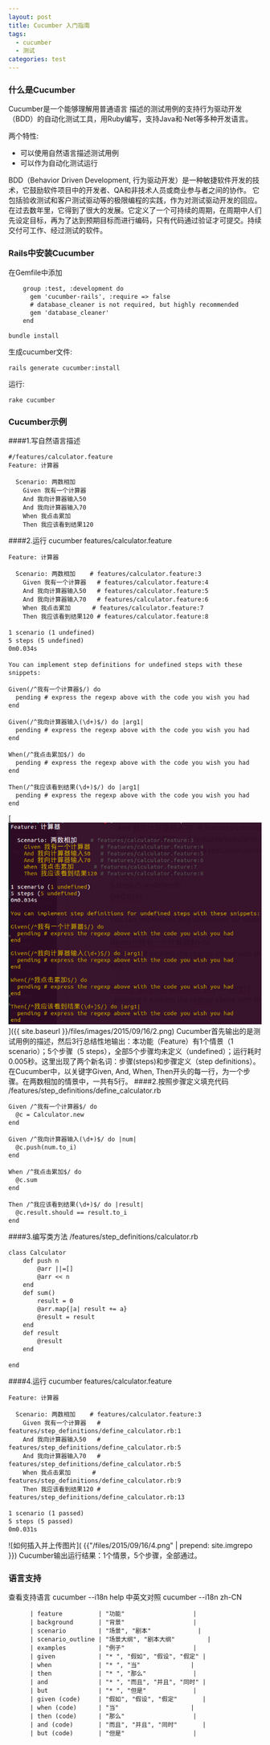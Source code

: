 ```yaml
---
layout: post
title: Cucumber 入门指南
tags:
  - cucumber
  - 测试
categories: test
---
```



### 什么是Cucumber
Cucumber是一个能够理解用普通语言 描述的测试用例的支持行为驱动开发（BDD）的自动化测试工具，用Ruby编写，支持Java和·Net等多种开发语言。

两个特性:

 * 可以使用自然语言描述测试用例
 * 可以作为自动化测试运行

 BDD（Behavior Driven Development, 行为驱动开发）是一种敏捷软件开发的技术，它鼓励软件项目中的开发者、QA和非技术人员或商业参与者之间的协作。 它包括验收测试和客户测试驱动等的极限编程的实践，作为对测试驱动开发的回应。在过去数年里，它得到了很大的发展。它定义了一个可持续的周期，在周期中人们先设定目标，再为了达到预期目标而进行编码，只有代码通过验证才可提交。持续交付可工作、经过测试的软件。

### Rails中安装Cucumber
在Gemfile中添加

```
    group :test, :development do
      gem 'cucumber-rails', :require => false
      # database_cleaner is not required, but highly recommended
      gem 'database_cleaner'
    end
```

```
bundle install
```

生成cucumber文件:

```
rails generate cucumber:install
```

运行:

```
rake cucumber
```

### Cucumber示例
####1.写自然语言描述

```
#/features/calculator.feature
Feature: 计算器

  Scenario: 两数相加
    Given 我有一个计算器
    And 我向计算器输入50
    And 我向计算器输入70
    When 我点击累加
    Then 我应该看到结果120
```

####2.运行
cucumber features/calculator.feature

```
Feature: 计算器

  Scenario: 两数相加    # features/calculator.feature:3
    Given 我有一个计算器   # features/calculator.feature:4
    And 我向计算器输入50   # features/calculator.feature:5
    And 我向计算器输入70   # features/calculator.feature:6
    When 我点击累加      # features/calculator.feature:7
    Then 我应该看到结果120 # features/calculator.feature:8

1 scenario (1 undefined)
5 steps (5 undefined)
0m0.034s

You can implement step definitions for undefined steps with these snippets:

Given(/^我有一个计算器$/) do
  pending # express the regexp above with the code you wish you had
end

Given(/^我向计算器输入(\d+)$/) do |arg1|
  pending # express the regexp above with the code you wish you had
end

When(/^我点击累加$/) do
  pending # express the regexp above with the code you wish you had
end

Then(/^我应该看到结果(\d+)$/) do |arg1|
  pending # express the regexp above with the code you wish you had
end

```

[![](/files/images/2015/09/16/2.png)]({{ site.baseurl }}/files/images/2015/09/16/2.png)
Cucumber首先输出的是测试用例的描述，然后3行总结性地输出：本功能（Feature）有1个情景（1 scenario）；5个步骤（5 steps），全部5个步骤均未定义（undefined）；运行耗时0.005秒。这里出现了两个新名词：步骤(steps)和步骤定义（step definitions）。在Cucumber中，以关键字Given, And, When, Then开头的每一行，为一个步骤。在两数相加的情景中，一共有5行。
####2.按照步骤定义填充代码
/features/step_definitions/define_calculator.rb
```
Given /^我有一个计算器$/ do
  @c = Calculator.new
end

Given /^我向计算器输入(\d+)$/ do |num|
  @c.push(num.to_i)
end

When /^我点击累加$/ do
  @c.sum
end

Then /^我应该看到结果(\d+)$/ do |result|
  @c.result.should == result.to_i
end
```
####3.编写类方法
/features/step_definitions/calculator.rb
```
class Calculator
    def push n
        @arr ||=[]
        @arr << n
    end
    def sum()
        result = 0
        @arr.map{|a| result += a}
        @result = result
    end
    def result
        @result
    end

end
```

####4.运行
cucumber features/calculator.feature

```
Feature: 计算器

  Scenario: 两数相加    # features/calculator.feature:3
    Given 我有一个计算器   # features/step_definitions/define_calculator.rb:1
    And 我向计算器输入50   # features/step_definitions/define_calculator.rb:5
    And 我向计算器输入70   # features/step_definitions/define_calculator.rb:5
    When 我点击累加      # features/step_definitions/define_calculator.rb:9
    Then 我应该看到结果120 # features/step_definitions/define_calculator.rb:13

1 scenario (1 passed)
5 steps (5 passed)
0m0.031s
```

![如何插入并上传图片]( {{"/files/2015/09/16/4.png" | prepend: site.imgrepo }})
Cucumber输出运行结果：1个情景，5个步骤，全部通过。



### 语言支持
查看支持语言
  cucumber --i18n help
中英文对照
  cucumber --i18n zh-CN
```
      | feature          | "功能"                   |
      | background       | "背景"                   |
      | scenario         | "场景", "剧本"             |
      | scenario_outline | "场景大纲", "剧本大纲"         |
      | examples         | "例子"                   |
      | given            | "* ", "假如", "假设", "假定" |
      | when             | "* ", "当"              |
      | then             | "* ", "那么"             |
      | and              | "* ", "而且", "并且", "同时" |
      | but              | "* ", "但是"             |
      | given (code)     | "假如", "假设", "假定"       |
      | when (code)      | "当"                    |
      | then (code)      | "那么"                   |
      | and (code)       | "而且", "并且", "同时"       |
      | but (code)       | "但是"                   |
```